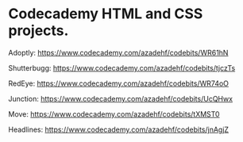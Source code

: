 # Codecademy HTML and CSS projects.
Adoptly: https://www.codecademy.com/azadehf/codebits/WR61hN

Shutterbugg: https://www.codecademy.com/azadehf/codebits/tjczTs

RedEye: https://www.codecademy.com/azadehf/codebits/WR74oO

Junction: https://www.codecademy.com/azadehf/codebits/UcQHwx

Move: https://www.codecademy.com/azadehf/codebits/tXMST0

Headlines: https://www.codecademy.com/azadehf/codebits/jnAgjZ
